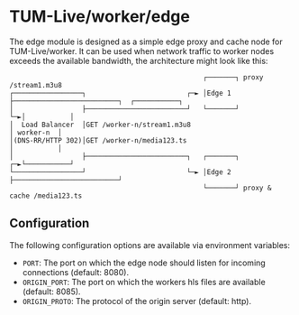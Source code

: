 # TUM-Live/worker/edge

The edge module is designed as a simple edge proxy and cache node for TUM-Live/worker.
It can be used when network traffic to worker nodes exceeds the available bandwidth, the architecture might look like this:
```
                                                ┌───────┐ proxy /stream1.m3u8
┌─────────────────┐                         ┌─► │Edge 1 ├──────────────────────────┐  ┌───────────┐
│                 ├─────────────────────────┘   └───────┘                          └─►│           │
│  Load Balancer  │GET /worker-n/stream1.m3u8                                         │ worker-n  │
│(DNS-RR/HTTP 302)│GET /worker-n/media123.ts                                          │           │
│                 ├─────────────────────────┐   ┌───────┐                          ┌─►└───────────┘
└─────────────────┘                         └─► │Edge 2 ├──────────────────────────┘
                                                └───────┘ proxy & cache /media123.ts
```

## Configuration

The following configuration options are available via environment variables:

- `PORT`: The port on which the edge node should listen for incoming connections (default: 8080).
- `ORIGIN_PORT`: The port on which the workers hls files are available (default: 8085). 
- `ORIGIN_PROTO`: The protocol of the origin server (default: http).

